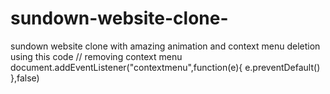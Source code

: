# sundown-website-clone-
sundown website clone with amazing animation and context menu deletion using this code                                                           // removing context menu document.addEventListener("contextmenu",function(e){     e.preventDefault() },false)
